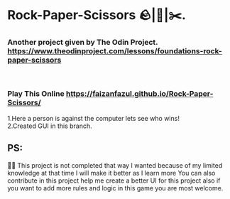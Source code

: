 # Rock-Paper-Scissors 🪨|📃|✂️.
### Another project given by The Odin Project. https://www.theodinproject.com/lessons/foundations-rock-paper-scissors
<br>

### Play This Online https://faizanfazul.github.io/Rock-Paper-Scissors/ <br>

1.Here a person is against the computer lets see who wins!<br>
2.Created GUI in this branch.
<br>

## PS:
💁‍♂️ This project is not completed that way I wanted because of my limited knowledge at that time I will make it better as I learn more You can also contribute in this project help me create a better UI for this project also if you want to add more rules and logic in this game you are most welcome.
